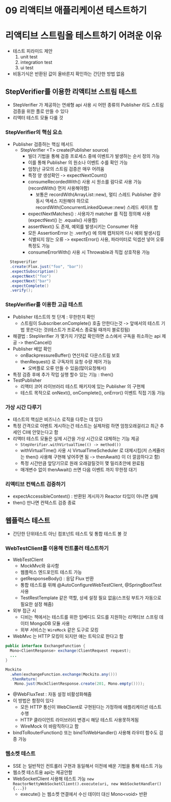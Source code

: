 # 09 리액티브 애플리케이션 테스트하기

# 리액티브 스트림을 테스트하기 어려운 이유
- 테스트 피라미드 제안
  1. unit test
  2. integration test
  3. ui test
- 비동기식은 반환된 값이 올바른지 확인하는 간단한 방법 없음

## StepVerifier를 이용한 리액티브 스트림 테스트
- StepVerifier 가 제공하는 연쇄형 api 사용 시 어떤 종류의 Publisher 라도 스트림 검증을 위한 플로 만들 수 있다
- 리액터 테스트 모듈 다룰 것

### StepVerifier의 핵심 요소
- Publisher 검증하는 핵심 메서드
  - StepVerifier \<T\> create(Publisher source)
    - 빌더 기법을 통해 검증 프로세스 중에 이벤트가 발생하는 순서 정의 가능
    - 이를 통해 Publisher 의 원소나 이벤트 수를 확인 가능
    - 엄청난 규모의 스트림 검증은 매우 어려움
    - 특정 양 생성확인 -> expectNextCount()
    - consumeRecordedWith() 사용 시 원소를 람다로 사용 가능(recordWith() 먼저 사용해야함)
      - 보통은 recordWith(ArrayList::new), 멀티 스레드 Publisher 경우 동시 액세스 지원해야 하므로 recordWith(ConcurrentLinkedQueue::new) 스레드 세이프 함
    - expectNextMatches() : 사용자가 matcher 를 직접 정의해 사용(expectNext() 는 .equals() 사용함)
    - assertNext() 도 존재, 예외를 발생시키는 Consumer 허용
    - 모든 AssertionError 는 .verify() 에 의해 캡처되어 다시 예외 발생시킴
    - 식별되지 않는 오류 -> expectError() 사용, 파라미터로 익셉션 넣어 오류 특정도 가능
    - consumeErrorWith() 사용 시 Throwable과 직접 상호작용 가능
```java
  Stepverifier
  .create(Flux.just("foo", "bar"))
  .expectSubscription()
  .expectNext("foo")
  .expectNext("bar")
  .expectComplete()
  .verify();
```
### StepVerifier를 이용한 고급 테스트
- Publisher 테스트의 첫 단계 : 무한한지 확인
  - 스트림이 Subscriber.onComplete() 호출 안한다는것 -> 앞에서의 테스트 기법 못쓴다는 것(테스트가 프로세스 종료될 때까지 블로킹됨)
- 해결법 : StepVerifier 가 몇가지 기댓값 확인하면 소스에서 구독을 취소하는 api 제공 -> thenCancel()
- Publisher 배압 확인
  - onBackpressureBuffer() 연산자로 다운스트림 보호
  - thenRequest() 로 구독자의 요청 수량 제어 가능
    - 오버플로 오류 만들 수 있음(많이요청해서)
-  특정 검증 후에 추가 작업 실행 할수 있는 기능 : then()
- TestPublisher
  - 리액터 코어 라이브러리 테스트 패키지에 있는 Publisher 의 구현체
  - 테스트 목적으로 onNext(), onComplete(), onError() 이벤트 직접 기동 가능
### 가상 시간 다루기
- 테스트의 핵심은 비즈니스 로직을 다루는 데 있다
- 특정 간격으로 이벤트 게시하는건 테스트는 실제처럼 하면 엄청오래걸리고 최근 추세인 CI에 안맞는다고 함
- 리액터 테스트 모듈은 실제 시간을 가상 시간으로 대체하는 기능 제공
  - `StepVerifier.withVirtualTime(() -> method())`
  - withVirtualTime() 사용 시 VirtualTimeScheduler 로 대체시킴(저 스케쥴러는 then() 사용해 구현해 넣어주면 됨 -> thenAwait() 이 더 깔끔하다고 함)
  - 특정 시간만큼 앞당기므로 원래 오래걸릴것이 몇 밀리초안에 완료됨 
  - 매개변수 없이 thenAwait() 쓰면 다음 이벤트 까지 무한정 대기

### 리액티브 컨텍스트 검증하기
- expectAccessibleContext() : 반환된 게시자가 Reactor 타입이 아니면 실패
- then() 만나면 컨텍스트 검증 종료

## 웹플럭스 테스트
- 간단한 단위테스트 아닌 컴포넌트 테스트 및 통합 테스트 볼 것

### WebTestClient를 이용해 컨트롤러 테스트하기
- WebTestClient
  - MockMvc와 유사함
  - 웹플럭스 엔드포인트 테스트 가능
  - getResponseBody() : 응답 Flux 반환
  - 통합 테스트를 위해 @AutoConfigureWebTestClient, @SpringBootTest 사용
  - TestRestTemplate 같은 역할, 상세 설정 필요 없음(스프링 부트가 자동으로 필요한 설정 해줌)
- 외부 접근 시
  - 디비는 책에서는 테스트를 위한 임베디드 모드를 지원하는 리액티브 스프링 데이터 MongoDB 모듈 사용
  - 외부 서비스는  `WireMock` 같은 도구로 모킹
- WebMvc 는 HTTP 모킹이 되지만 얘는 트릭으로 한다고 함
```java
public interface ExchangeFunction {
  Mono<ClientResponse> exchange(ClientRequest request);
  ...
}

Mockito
  .when(exchangeFunction.exchange(Mockito.any()))
  .thenReturn(
    Mono.just(MockClientResponse.create(201, Mono.empty())));
```
- @WebFluxTest : 자동 설정 비활성화해줌
- 이 방법은 함정이 있다
  - 모든 HTTP 통신이 WebClient로 구현된다는 가정하에 애플리케이션 테스트 수행
  - HTTP 클라이언트 라이브러리 변경시 해당 테스트 사용못하게됨 
  - WireMock 이 바람직하다고 함
- bindToRouterFunction() 또는 bindToWebHandler() 사용해 라우터 함수도 검증 가능

### 웹소켓 테스트
- SSE 는 일반적인 컨트롤러 구현과 동일해서 이전에 배운 기법을 통해 테스트 가능
- 웹소켓 테스트용 api는 제공안함
- WebSocketClient 사용해 테스트 가능 `new ReactorNettyWebSocketClient().execute(uri, new WebSocketHandler() {...})`
  - execute() 는 웹소켓 연결에서 수신 데이터 대신 Mono\<void\> 반환
